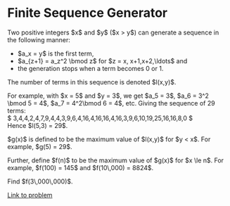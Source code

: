 # Finite Sequence Generator

<p>Two positive integers $x$ and $y$ ($x &gt; y$) can generate a sequence in the following manner:</p>
<ul><li>$a_x = y$ is the first term,</li>
<li>$a_{z+1} = a_z^2 \bmod z$ for $z = x, x+1,x+2,\ldots$ and</li>
<li>the generation stops when a term becomes 0 or 1.</li>
</ul><p>The number of terms in this sequence is denoted $l(x,y)$.</p>

<p>For example, with $x = 5$ and $y = 3$, we get $a_5 = 3$, $a_6 = 3^2 \bmod 5 = 4$, $a_7 = 4^2\bmod 6 = 4$, etc. Giving the sequence of 29 terms:<br />
$	3,4,4,2,4,7,9,4,4,3,9,6,4,16,4,16,16,4,16,3,9,6,10,19,25,16,16,8,0		$<br />
Hence $l(5,3) = 29$.</p>

<p>$g(x)$ is defined  to be the maximum value of $l(x,y)$ for $y &lt; x$. For example, $g(5) = 29$.</p>

<p>Further, define $f(n)$ to be the maximum value of $g(x)$ for $x \le n$. For example, $f(100) = 145$ and $f(10\,000) = 8824$.</p>

<p>Find $f(3\,000\,000)$.</p>

[Link to problem](https://projecteuler.net/problem=693)
